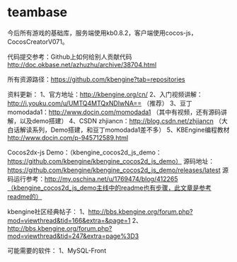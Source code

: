 # teambase
今后所有游戏的基础库，服务端使用kb0.8.2，客户端使用cocos-js，CocosCreatorV071。

代码提交参考：Github上如何给别人贡献代码 http://doc.okbase.net/azhuzhu/archive/38704.html

所有资源路径：https://github.com/kbengine?tab=repositories

资料更新：
1、官方地址：http://kbengine.org/cn/
2、入门视频讲解：http://i.youku.com/u/UMTQ4MTQxNDIwNA==  （推荐）
3、豆丁momodada1：http://www.docin.com/momodada1 （其中有视频，还有源码讲解，以及demo搭建）
4、CSDN zhjiancn：http://blog.csdn.net/zhjiancn （大白话解读系列，Demo搭建，和豆丁momodada1差不多）
5、KBEngine编程教材 http://www.docin.com/p-945712589.html

Cocos2dx-js Demo：（kbengine_cocos2d_js_demo：https://github.com/kbengine/kbengine_cocos2d_js_demo）
源码地址：https://github.com/kbengine/kbengine_cocos2d_js_demo/releases/latest
源码运行参考：http://my.oschina.net/u/1769474/blog/412265（kbengine_cocos2d_js_demo主线中的readme也有步骤，此文章是参考readme的）

kbengine社区经典帖子：
1、http://bbs.kbengine.org/forum.php?mod=viewthread&tid=166&extra=&page=1
2、http://bbs.kbengine.org/forum.php?mod=viewthread&tid=247&extra=page%3D3

可能需要的软件：
1、MySQL-Front
